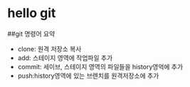 # hello git

##git 명령어 요약

- clone: 원격 저장소 복사
- add: 스테이지 영역에 작업파일 추가
- commit: 세이브, 스테이지 영역의 파일들을 history영억에 추가
- push:history영역에 있는 브렌치를 원격저장소에 추가
